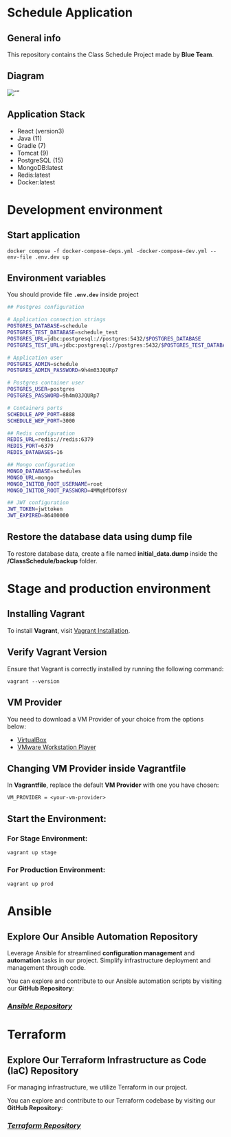 # **Schedule Application**
## General info
This repository contains the Class Schedule Project made by **Blue Team**.



## Diagram 

<img src="./app_diagram_with_backgroud.png" alt= “” width="" height="">

## Application Stack

- React (version3)
- Java (11)
- Gradle (7)
- Tomcat (9)
- PostgreSQL (15)
- MongoDB:latest
- Redis:latest
- Docker:latest

# **Development environment**
## Start application

    docker compose -f docker-compose-deps.yml -docker-compose-dev.yml --env-file .env.dev up

## Environment variables
You should provide file **`.env.dev`** inside project
```bash
## Postgres configuration

# Application connection strings
POSTGRES_DATABASE=schedule
POSTGRES_TEST_DATABASE=schedule_test
POSTGRES_URL=jdbc:postgresql://postgres:5432/$POSTGRES_DATABASE
POSTGRES_TEST_URL=jdbc:postgresql://postgres:5432/$POSTGRES_TEST_DATABASE

# Application user
POSTGRES_ADMIN=schedule
POSTGRES_ADMIN_PASSWORD=9h4m03JQURp7

# Postgres container user
POSTGRES_USER=postgres
POSTGRES_PASSWORD=9h4m03JQURp7

# Containers ports
SCHEDULE_APP_PORT=8888
SCHEDULE_WEP_PORT=3000

## Redis configuration
REDIS_URL=redis://redis:6379
REDIS_PORT=6379
REDIS_DATABASES=16

## Mongo configuration
MONGO_DATABASE=schedules
MONGO_URL=mongo
MONGO_INITDB_ROOT_USERNAME=root
MONGO_INITDB_ROOT_PASSWORD=4MMq0fDOf8sY

## JWT configuration
JWT_TOKEN=jwttoken
JWT_EXPIRED=86400000
```

## Restore the database data using dump file
To restore database data, create a file named **initial_data.dump** inside the **/ClassSchedule/backup** folder.


# **Stage and production environment**
## Installing Vagrant
To install **Vagrant**, visit [Vagrant Installation](https://developer.hashicorp.com/vagrant/install).

## Verify Vagrant Version
Ensure that Vagrant is correctly installed by running the following command:

    vagrant --version


## VM Provider
You need to download a VM Provider of your choice from the options below:

- [VirtualBox](https://www.virtualbox.org)
- [VMware Workstation Player](https://www.vmware.com/products/workstation-player/workstation-player-evaluation.html)


## Changing VM Provider inside Vagrantfile
In **Vagrantfile**, replace the default **VM Provider** with one you have chosen:

    VM_PROVIDER = <your-vm-provider>

## Start the Environment:
### For Stage Environment:

    vagrant up stage
### For Production Environment:

    vagrant up prod

# **Ansible** 
## Explore Our Ansible Automation Repository

Leverage Ansible for streamlined **configuration management** and **automation** tasks in our project. Simplify infrastructure deployment and management through code.

You can explore and contribute to our Ansible automation scripts by visiting our **GitHub Repository**:

### *[Ansible Repository](https://github.com/BlueTeam2/awx-ansible)*

# **Terraform**
## Explore Our Terraform Infrastructure as Code (IaC) Repository

For managing infrastructure, we utilize Terraform in our project. 

You can explore and contribute to our Terraform codebase by visiting our **GitHub Repository**:

### *[Terraform Repository](https://github.com/BlueTeam2/terraform-live.git)*
